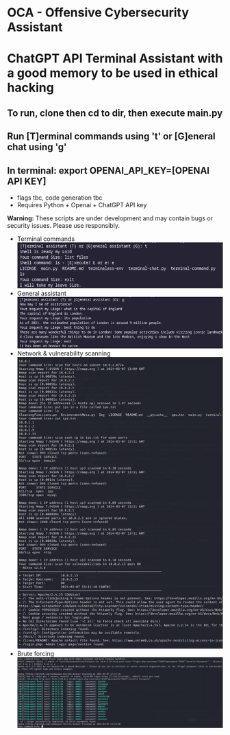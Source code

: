 # OCA - Offensive Cybersecurity Assistant
# ChatGPT API Terminal Assistant with a good memory to be used in ethical hacking
## To run, clone then cd to dir, then execute main.py
## Run [T]erminal commands using 't' or [G]eneral chat using 'g'
## In terminal: export OPENAI_API_KEY=[OPENAI API KEY]
* flags tbc, code generation tbc
* Requires Python + Openai + ChatGPT API key

**Warning:** These scripts are under development and may contain bugs or security issues. Please use responsibly.

* Terminal commands
![ChatGPT Terminal Assistant](https://github.com/PointlessAI/ChatGPT-TerminalAssistant/blob/main/Img/shell.png)
* General assistant
![ChatGPT Terminal Assistant](https://github.com/PointlessAI/ChatGPT-TerminalAssistant/blob/main/Img/chat.png)
* Network & vulnerability scanning
![ChatGPT Terminal Assistant](https://github.com/PointlessAI/ChatGPT-TerminalAssistant/blob/main/Img/nikto.png)
* Brute forcing
![ChatGPT Terminal Assistant](https://github.com/PointlessAI/ChatGPT-TerminalAssistant/blob/main/Img/hydra.png)


